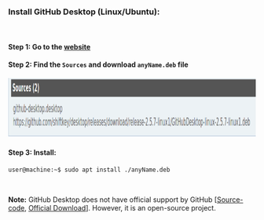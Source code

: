 ### Install GitHub Desktop (Linux/Ubuntu):

&nbsp;

#### Step 1: Go to the [website](https://aur.archlinux.org/packages/github-desktop-bin/)
#### Step 2: Find the `Sources` and download `anyName.deb` file
<p align="center">
    <img src="https://github.com/mrzResearchArena/Git/blob/master/GitHub-Desktop.png" width="800" height="120"/>
</p>

#### Step 3: Install:
```console
user@machine:~$ sudo apt install ./anyName.deb
```

&nbsp;
&nbsp;

**Note:** GitHub Desktop does not have official support by GitHub [[Source-code](https://github.com/desktop), [Official Download](https://desktop.github.com/)]. However, it is an open-source project.
